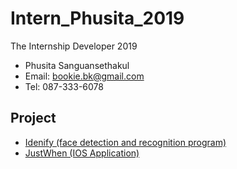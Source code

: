 # Intern_Phusita_2019
The Internship Developer 2019
* Phusita Sanguansethakul
* Email: bookie.bk@gmail.com
* Tel: 087-333-6078

## Project
* [Idenify (face detection and recognition program)](https://github.com/bbkbbbk/Identify)
* [JustWhen (IOS Application)](https://github.com/bbkbbbk/JustWhen)
